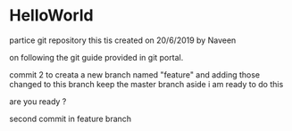 # HelloWorld
partice git repository
this tis created on 20/6/2019
by Naveen 

on following the git guide provided in git portal.

commit 2 to creata a new branch named "feature"  and adding those changed to this branch keep the master branch aside 
i am ready to do this 

are you ready ?


second commit in feature branch 



